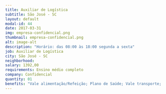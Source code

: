 ```yaml
---
title: Auxiliar de Logística
subtitle: São José - SC
layout: default
modal-id: 44
date: 2017-03-31
img: empresa-confidencial.png
thumbnail: empresa-confidencial.png
alt: image-alt
description: "Horário: das 08:00 às 18:00 segunda a sexta"
job: Auxiliar de Logística
city: São José - SC
neighborhood: 
salary: 1392,00
requirements: Ensino médio completo
company: Confidencial
quantity: 01
benefits: "Vale alimentação/Refeição; Plano de Saúde; Vale transporte; Plano Odontológico;"
---
```

